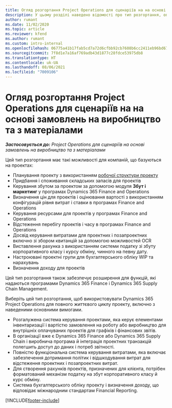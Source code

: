 ```yaml
---
title: Огляд розгортання Project Operations для сценаріїв на на основі замовлень на виробництво та з матеріалами
description: У цьому розділі наведено відомості про тип розгортання, операції Project для сценаріїв на основі замовлень на виробництво та з матеріалами.
author: rumant
ms.date: 11/02/2020
ms.topic: article
ms.reviewer: kfend
ms.author: rumant
ms.custom: intro-internal
ms.openlocfilehash: 06775a41b17fab5cd7a72d6cfbb92cb7608b6cc2411eb96bd67513e1de10ad63
ms.sourcegitcommit: 7f8d1e7a16af769adb43d1877c28fdce53975db8
ms.translationtype: HT
ms.contentlocale: uk-UA
ms.lasthandoff: 08/06/2021
ms.locfileid: "7009106"
---
```

# <a name="project-operations-for-stockedproduction-based-scenarios-deployment-overview"></a>Огляд розгортання Project Operations для сценаріїв на на основі замовлень на виробництво та з матеріалами

_**Застосовується до:** Project Operations для сценаріїв на основі замовлень на виробництво та з матеріалами_


Цей тип розгортання має такі можливості для компаній, що базуються на проектах:

- Планування проекту з використанням [робочої структури проекту](work-breakdown-structures.md)
- Придбання і споживання складських запасів для проектів
- Керування збутом за проектом за допомогою модуля **Збут і маркетинг** у програмах Dynamics 365 Finance and Operations
- Визначення цін для проектів і оцінювання вартості з використанням конфігурацій рівня витрат і ставки в програмах Finance and Operations
- Керування ресурсами для проектів у програмах Finance and Operations
- Відстеження перебігу проектів і часу в програмах Finance and Operations
- Досвід керування витратами для проектних і позапроектних включно зі збором квитанцій за допомогою можливостей OCR
- Виставлення рахунка з використанням системи податку зі збуту корпоративного класу і курсу обміну, чинного на певну дату.
- Настроювані проектні групи для бухгалтерського обліку WIP та нарахувань
- Визначення доходу для проектів

Цей тип розгортання також забезпечує розширення для функцій, які надаються програмами Dynamics 365 Finance і Dynamics 365 Supply Chain Management.

Виберіть цей тип розгортання, щоб використовувати Dynamics 365 Project Operations для повного життєвого циклу проекту, включно з наведеними основними вимогами.

- Розгалужена система керування проектами, яка керує елементами інвентаризації і вартістю замовлення на роботу або виробництво для внутрішніх оплачуваних проектів для графіків і фінансових звітів.
- В організації вже є Dynamics 365 Finance або Dynamics 365 Supply Chain і виробнича програма й інтеграція проектних транзакцій полегшить доступ до даних і потреб звітності.
- Повністю функціональна система керування витратами, яка включає забезпечення дотримання політик і відшкодування витрат для відстеження проектних і позапроектних витрат.
- Для створення рахунків проектів, призначених для клієнта, потрібен форматований механізм податку на збут корпоративного класу й курс обміну.
- Система бухгалтерського обліку проекту і визначення доходу, що відповідає міжнародним стандартам Financial Reporting.



[!INCLUDE[footer-include](../includes/footer-banner.md)]
